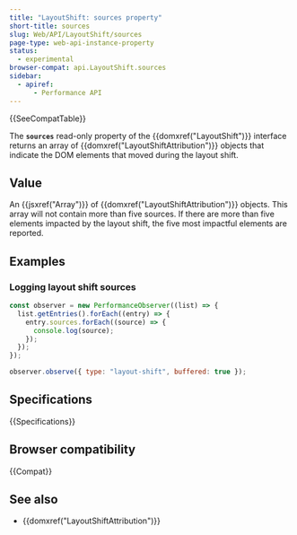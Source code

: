 ```yaml
---
title: "LayoutShift: sources property"
short-title: sources
slug: Web/API/LayoutShift/sources
page-type: web-api-instance-property
status:
  - experimental
browser-compat: api.LayoutShift.sources
sidebar:
  - apiref:
      - Performance API
---
```


{{SeeCompatTable}}

The **`sources`** read-only property of the {{domxref("LayoutShift")}} interface returns an array of {{domxref("LayoutShiftAttribution")}} objects that indicate the DOM elements that moved during the layout shift.

## Value

An {{jsxref("Array")}} of {{domxref("LayoutShiftAttribution")}} objects. This array will not contain more than five sources. If there are more than five elements impacted by the layout shift, the five most impactful elements are reported.

## Examples

### Logging layout shift sources

```js
const observer = new PerformanceObserver((list) => {
  list.getEntries().forEach((entry) => {
    entry.sources.forEach((source) => {
      console.log(source);
    });
  });
});

observer.observe({ type: "layout-shift", buffered: true });
```

## Specifications

{{Specifications}}

## Browser compatibility

{{Compat}}

## See also

- {{domxref("LayoutShiftAttribution")}}
